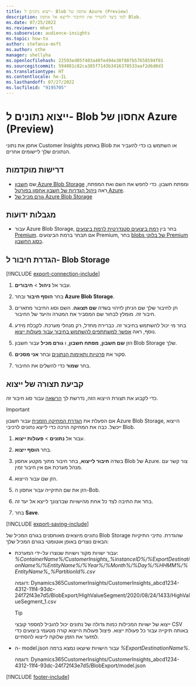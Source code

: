 ```yaml
---
title: ייצוא נתונים ל- Blob אחסון של Azure ‏(Preview)
description: למד כיצד להגדיר את החיבור ולייצא אל אחסון Blob.
ms.date: 07/25/2022
ms.reviewer: mhart
ms.subservice: audience-insights
ms.topic: how-to
author: stefanie-msft
ms.author: sthe
manager: shellyha
ms.openlocfilehash: 22593ed05f403a40fe494e30f807b57658594f01
ms.sourcegitcommit: 594081c82ca385f7143b3416378533aaf2d6d0d3
ms.translationtype: HT
ms.contentlocale: he-IL
ms.lasthandoff: 07/27/2022
ms.locfileid: "9195705"
---
```

# <a name="export-data-to-an-azure-blob-storage-preview"></a>ייצוא נתונים ל- Blob אחסון של Azure ‏(Preview)

אחסן את נתוני Customer Insights באחסון Blob או השתמש בו כדי להעביר את הנתונים שלך ליישומים אחרים.

## <a name="prerequisites"></a>‏‫דרישות מוקדמות‬

- שם [חשבון Azure Blob Storage](/azure/storage/blobs/create-data-lake-storage-account) ומפתח חשבון. כדי לחפש את השם ואת המפתח, ראה [ניהול הגדרות של חשבון אחסון בפורטל Azure](/azure/storage/common/storage-account-manage).
- [גורם מכיל של Azure Blob Storage](/azure/storage/blobs/storage-quickstart-blobs-portal#create-a-container)

## <a name="known-limitations"></a>‏‫מגבלות ידועות‬

- עבור Azure Blob Storage, בחר בין [רמת ביצועים סטנדרטית לרמת ביצועים Premium](/azure/storage/blobs/storage-blob-performance-tiers). אם תבחר ברמת הביצועים Premium, בחר [blobs של בלוקי Premium כסוג החשבון](/azure/storage/common/storage-account-overview#types-of-storage-accounts).

## <a name="set-up-connection-to-blob-storage"></a>הגדרת חיבור ל- Blob Storage

[!INCLUDE [export-connection-include](includes/export-connection-admn.md)]

1. עבור אל **ניהול** > **חיבורים**.

1. בחר **הוסף חיבור** ובחר **Azure Blob Storage**.

1. תן לחיבור שלך שם הניתן לזיהוי בשדה **שם תצוגה**. השם וסוג החיבור מתארים חיבור זה. מומלץ לבחור שם המסביר את המטרה והיעד של החיבור.

1. בחר מי יכול להשתמש בחיבור זה. כברירת מחדל, רק מנהלי מערכת. לקבלת מידע נוסף, ראה [אפשר למשתתפים להשתמש בחיבור עבור פעולות ייצוא](connections.md#allow-contributors-to-use-a-connection-for-exports).

1. הזן **שם חשבון**, **מפתח חשבון**, ו **גורם מכיל** עבור חשבון Blob Storage שלך.

1. סקור את [פרטיות ותאימות הנתונים](connections.md#data-privacy-and-compliance) ובחר **אני מסכים**.

1. בחר **שמור** כדי להשלים את החיבור.

## <a name="configure-an-export"></a>קביעת תצורה של ייצוא

כדי לקבוע את תצורת הייצוא הזה, נדרשת לך [הרשאה](export-destinations.md#set-up-a-new-export) עבור סוג חיבור זה.

> [!IMPORTANT]
> אם הפעלת את [הגדרת המחיקה הזמנית](/azure/storage/blobs/soft-delete-blob-enable) עבור חשבון Azure Blob Storage, הייצוא ייכשל. כבה את המחיקה הרכה כדי לייצא נתונים לרכיבי Blob.

1. עבור אל **נתונים** > **פעולות ייצוא**.

1. בחר **הוסף ייצוא**.

1. בשדה **חיבור לייצוא**, בחר חיבור מתוך מקטע אחסון Blob של Azure. צור קשר עם מנהל מערכת אם אין חיבור זמין.

1. הזן שם עבור הייצוא.

1. הזן את שם התיקייה עבור אחסון ה-Bob.

1. בחר את התיבה לצד כל אחת מהישויות שברצונך לייצא אל יעד זה.

1. בחר **Save**.

[!INCLUDE [export-saving-include](includes/export-saving.md)]

נתונים מיוצאים מאוחסנים בגורם המכיל של Blob Storage שהגדרת. נתיבי התיקיות הבאים נוצרים באופן אוטומטי בגורם המכיל שלך:

- עבור ישויות מקור וישויות שנוצרו על-ידי המערכת:   
  *%ContainerName%/CustomerInsights_%instanceID%/%ExportDestinationName%/%EntityName%/%Year%/%Month%/%Day%/%HHMM%/%EntityName%_%PartitionId%.csv*  

  דוגמה: Dynamics365CustomerInsights/CustomerInsights_abcd1234-4312-11f4-93dc-24f72f43e7d5/BlobExport/HighValueSegment/2020/08/24/1433/HighValueSegment_1.csv
  
  > [!TIP]
  > ייצוא של ישויות המכילות כמות גדולה של נתונים יכול להוביל למספר קובצי CSV באותה תיקייה עבור כל פעולת ייצוא. פיצול פעולות הייצוא קורה מטעמי ביצועים כדי למזער את הזמן שלוקח לייצוא להסתיים.

- ה- model.json עבור הישויות שיוצאו נמצא ברמה *%ExportDestinationName%*.  
  
  דוגמה: Dynamics365CustomerInsights/CustomerInsights_abcd1234-4312-11f4-93dc-24f72f43e7d5/BlobExport/model.json

[!INCLUDE [footer-include](includes/footer-banner.md)]
